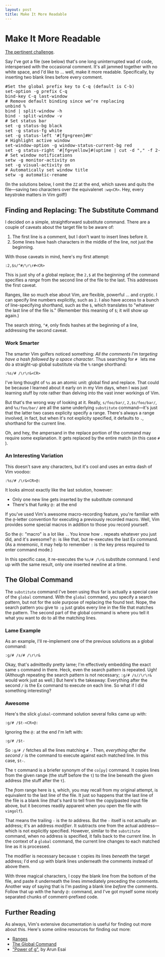 ```yaml
---
layout: post
title: Make It More Readable
---
```

# Make It More Readable

[The pertinent 
challenge](http://www.vimgolf.com/challenges/4ef209ef78702b0001000019).

Say I've got a file (see below) that's one long uninterrupted wad of code, 
interspersed with the occasional comment. It's all jammed together with no white 
space, and I'd like to ... well, make it more readable. Specifically, by 
inserting two blank lines before every comment.

<pre>
#Set the global prefix key to C-q (default is C-b)
set-option -g prefix C-q
bind-key C-q last-window
# Remove default binding since we’re replacing
unbind %
bind | split-window -h
bind - split-window -v
# Set status bar
set -g status-bg black
set -g status-fg white
set -g status-left '#[fg=green]#H'
# Highlight active window
set-window-option -g window-status-current-bg red
set -g status-right '#[fg=yellow]#(uptime | cut -d "," -f 2-)'
# Set window notifications
setw -g monitor-activity on
set -g visual-activity on
# Automatically set window title
setw -g automatic-rename
</pre>

(In the solutions below, I omit the `ZZ` at the end, which saves and quits the 
file—saving two characters over the equivalenet `:wq<CR>`. Hey, every keystroke 
matters in Vim golf!)

## Finding and Replacing: The Substitute Command

I decided on a simple, straightforward substitute command. There are a couple of 
caveats about the target file to be aware of:

1. The first line is a comment, but I don't want to insert lines before it.
2. Some lines have hash characters in the middle of the line, not just the 
   beginning.

With those caveats in mind, here's my first attempt:

    :2,$s/^#/\r\r#<CR>

This is just shy of a global replace; the `2,$` at the beginning of the command 
specifies a _range_ from the second line of the file to the last. This addresses 
the first caveat.

Ranges, like so much else about Vim, are flexible, powerful ... and cryptic. I 
can specify line numbers explicitly, such as `2`. I also have access to a bunch 
of line-specifying shorthand, such as the `$`, which translates to "whatever the 
last line of the file is." (Remember this meaning of `$`; it will show up 
again.)

The search string, `^#`, only finds hashes at the beginning of a line, 
addressing the second caveat.

### Work Smarter

The smarter Vim golfers noticed something: _All the comments I'm targeting have 
a hash followed by a space character_. Thus searching for `# ` lets me do a 
straight-up global substitute via the `%` range shorthand:

    :%s/# /\r\r&<CR>

I've long thought of `%s` as an atomic unit: global find and replace. That could 
be because I learned about it early on in my Vim days, when I was just learning 
stuff by rote rather than delving into the vast inner workings of Vim.

But that's the wrong way of looking at it. Really, `s/foo/bar/`, 
`2,$s/foo/bar/`, and `%s/foo/bar/` are all the same underlying `substitute` 
command—it's just that the latter two cases explicity specify a range. There's 
always a range involved, in fact, but when it's not explicity specified, it 
defaults to `.`, shorthand for the current line.

Oh, and hey, the ampersand in the replace portion of the command may require 
some explanation. It gets replaced by the entire match (in this case `# `).

### An Interesting Variation

This doesn't save any characters, but it's cool and uses an extra dash of Vim 
voodoo:

    :%s/# /\r&<CR>@:

It looks almost exactly like the last solution, however:

- Only one new line gets inserted by the substitute command
- There's that funky `@:` at the end

If you've used Vim's awesome macro-recording feature, you're familiar with the 
`@`-letter convention for executing a previously recorded macro. Well, Vim 
provides some special macros in addition to those you record yourself.

So the `@:` "macro" is a lot like `.`. You know how `.` repeats whatever you 
just did, and it's awesome? `@:` is like that, but re-executes the last 
Ex command. (As a mnemonic, it may help to remember `:` is the key 
press required to enter command mode.)

In this specific case, it re-executes the `%s/# /\r&` substitute command.  I end 
up with the same result, only one inserted newline at a time.

## The Global Command

The `substitute` command I've been using thus far is actually a special case of 
the `global` command. With the `global` command, you specify a search pattern, 
but not for the sole purpose of replacing the found text. Nope, the search 
pattern you give to `:g` just grabs every line in the file that matches the 
pattern. The second part of the global command is where you tell it what you 
want to do to all the matching lines.

### Lame Example

As an example, I'll re-implement one of the previous solutions as a global 
command:

    :g/# /s/# /\r\r&

Okay, that's admittedly pretty lame; I'm effectively embedding the exact same 
`s` command in there. Heck, even the search pattern is repeated. Ugh! (Although 
repeating the search pattern is not necessary; `:g/# /s//\r\r&` would work just 
as well.) But here's the takeaway: Everything after the second `/` is the 
Ex command to execute on each line. So what if I did something 
interesting?

### Awesome

Here's the slick `global`-command solution several folks came up with:

    :g/# /$t-<CR>@:

Ignoring the `@:` at the end I'm left with:

    :g/# /$t-

So `:g/# /` fetches all the lines matching `# `. Then,
_everything after the second `/`_ is the command to execute against each matched 
line. In this case, `$t-`.

The `t` command is a briefer synonym of the `co[py]` command. It copies lines 
from the given range (the stuff before the `t`) to the line beneath the given 
address (the stuff after the `t`).

The _from_ range here is `$`, which, you may recall from my original attempt, is 
equivalent to the last line of the file. It just so happens that the last line 
of the file is a blank line (that's hard to tell from the copy/pasted input file 
above, but it becomes readily apparent when you open the file with `vimgolf`).

That means the trailing `-` is the _to_ address. But the `-` itself is not 
actually an address; it's an address _modifier_. It subtracts one from the 
actual address—which is not explicitly specified. However, similar to the 
`substitute` command, when no address is specified, it falls back to the current 
line. In the context of a `global` command, the current line changes to each 
matched line as it is processed.

The modifier is necessary because `t` copies its lines _beneath_ the target 
address; I'd end up with blank lines underneath the comments instead of above 
them.

With three magical characters, I copy the blank line from the bottom of the 
file, and paste it underneath the lines immediately preceding the comments.
Another way of saying that is I'm pasting a blank line _before_ the comments. 
Follow that up with the handy `@:` command, and I've got myself some nicely 
separated chunks of comment-prefixed code.

## Further Reading

As always, Vim's extensive documentation is useful for finding out more about 
this. Here's some online resources for finding out more:

- [Ranges](http://vimhelp.appspot.com/cmdline.txt.html#cmdline-ranges)
- [The Global Command](http://vimhelp.appspot.com/repeat.txt.html#multi-repeat)
- ["Power of g"](http://vim.wikia.com/wiki/Power_of_g), by Arun Esai
